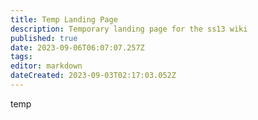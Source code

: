 ```yaml
---
title: Temp Landing Page
description: Temporary landing page for the ss13 wiki
published: true
date: 2023-09-06T06:07:07.257Z
tags: 
editor: markdown
dateCreated: 2023-09-03T02:17:03.052Z
---
```


temp